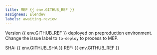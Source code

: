 ```yaml
---
title: MEP {{ env.GITHUB_REF }}
assignees: Elendev
labels: awaiting-review
---
```

Version {{ env.GITHUB_REF }} deployed on preproduction environment. Change the issue label to `to-deploy` to process to MEP.

SHA: {{ env.GITHUB_SHA }}
REF: {{ env.GITHUB_REF }}
